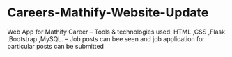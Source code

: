 # Careers-Mathify-Website-Update
Web App for Mathify Career
– Tools & technologies used: HTML ,CSS ,Flask ,Bootstrap ,MySQL.
– Job posts can bee seen and job application for particular posts can be submitted
